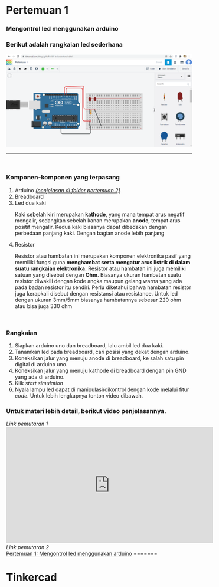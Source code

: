 # Pertemuan 1

### Mengontrol led menggunakan arduino

<h3>Berikut adalah rangkaian led sederhana</h3>

<img src="led-sederhana.png" alt="led-sederhana">
<hr>
<br>
<h3>Komponen-komponen yang terpasang</h3>
<ol>
	<li>Arduino <i><a href="#">(penjelasan di folder pertemuan 2)</a></i></li>
	<li>Breadboard</li>
	<li>Led dua kaki</li>
	<p>Kaki sebelah kiri merupakan <b>kathode</b>, yang mana tempat arus negatif mengalir, sedangkan sebelah kanan merupakan <b>anode</b>, tempat arus positif mengalir. Kedua kaki biasanya dapat dibedakan dengan perbedaan panjang kaki. Dengan bagian anode lebih panjang</p>
	<li>Resistor</li>
	<p>Resistor atau hambatan ini merupakan komponen elektronika pasif yang memiliki fungsi guna
	<b>menghambat serta mengatur arus listrik di dalam suatu rangkaian elektronika.</b> Resistor atau hambatan ini juga
	memiliki satuan yang disebut dengan <b>Ohm</b>. Biasanya ukuran hambatan suatu resistor diwakili dengan kode angka maupun gelang warna
	yang ada pada badan resistor itu sendiri. Perlu diketahui bahwa hambatan resistor juga kerapkali disebut
	dengan resistansi atau resistance. Untuk led dengan ukuran 3mm/5mm biasanya hambatannya sebesar 220 ohm atau
	bisa juga 330 ohm</p>
</ol>
<br>
<h3>Rangkaian</h3>
<ol>
	<li>Siapkan arduino uno dan breadboard, lalu ambil led dua kaki.</li>
	<li>Tanamkan led pada breadboard, cari posisi yang dekat dengan arduino.</li>
	<li>Koneksikan jalur yang menuju anode di breadboard, ke salah satu pin digital di arduino uno.</li>
	<li>Koneksikan jalur yang menuju kathode di breadboard dengan pin GND yang ada di arduino.</li>
	<li>Klik <i>start simulation</i></li>
	<li>Nyala lampu led dapat di manipulasi/dikontrol dengan kode melalui fitur <i>code</i>. Untuk lebih lengkapnya tonton video dibawah.</li>
</ol>
<h3>Untuk materi lebih detail, berikut video penjelasannya.</h3>
<i>Link pemutaran 1</i><br>
<iframe width="560" height="315" src="https://www.youtube.com/embed/95J__ZFfKoM?start=213" title="YouTube video player" frameborder="0" allow="accelerometer; autoplay; clipboard-write; encrypted-media; gyroscope; picture-in-picture" allowfullscreen></iframe>
<br>
<i>Link pemutaran 2</i><br>
<a href="https://youtu.be/95J__ZFfKoM">Pertemuan 1: Mengontrol led menggunakan arduino</a>
=======
<h1>Tinkercad</h1>

